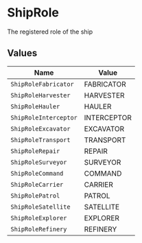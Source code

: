 # ShipRole

The registered role of the ship


## Values

| Name                  | Value                 |
| --------------------- | --------------------- |
| `ShipRoleFabricator`  | FABRICATOR            |
| `ShipRoleHarvester`   | HARVESTER             |
| `ShipRoleHauler`      | HAULER                |
| `ShipRoleInterceptor` | INTERCEPTOR           |
| `ShipRoleExcavator`   | EXCAVATOR             |
| `ShipRoleTransport`   | TRANSPORT             |
| `ShipRoleRepair`      | REPAIR                |
| `ShipRoleSurveyor`    | SURVEYOR              |
| `ShipRoleCommand`     | COMMAND               |
| `ShipRoleCarrier`     | CARRIER               |
| `ShipRolePatrol`      | PATROL                |
| `ShipRoleSatellite`   | SATELLITE             |
| `ShipRoleExplorer`    | EXPLORER              |
| `ShipRoleRefinery`    | REFINERY              |